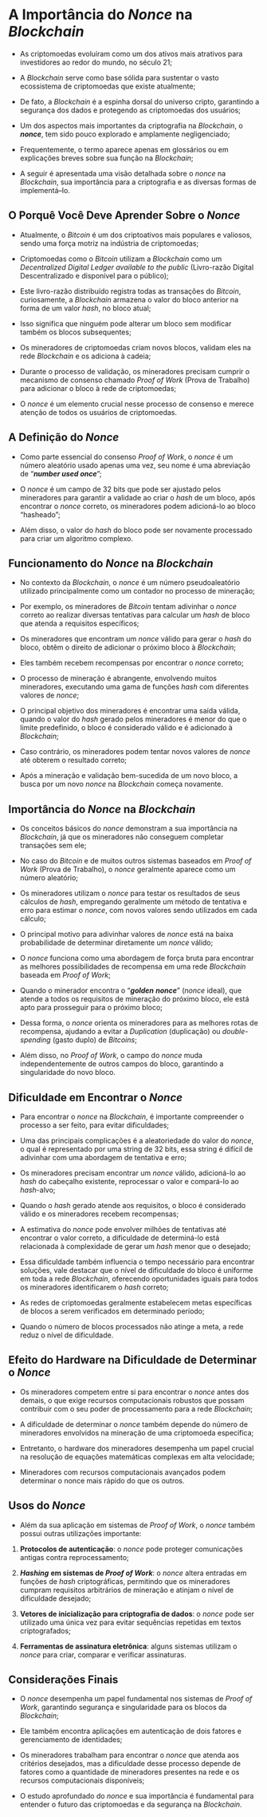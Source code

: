 # **A Importância do *Nonce* na *Blockchain***

- As criptomoedas evoluíram como um dos ativos mais atrativos para investidores ao redor do mundo, no século 21;

- A *Blockchain* serve como base sólida para sustentar o vasto ecossistema de criptomoedas que existe atualmente; 

- De fato, a *Blockchain* é a espinha dorsal do universo cripto, garantindo a segurança dos dados e protegendo as criptomoedas dos usuários;

- Um dos aspectos mais importantes da criptografia na *Blockchain*, o ***nonce***, tem sido pouco explorado e amplamente negligenciado;

- Frequentemente, o termo aparece apenas em glossários ou em explicações breves sobre sua função na *Blockchain*;

- A seguir é apresentada uma visão detalhada sobre o *nonce* na *Blockchain*, sua importância para a criptografia e as diversas formas de implementá–lo.

## **O Porquê Você Deve Aprender Sobre o *Nonce***

- Atualmente, o *Bitcoin* é um dos criptoativos mais populares e valiosos, sendo uma força motriz na indústria de criptomoedas;

- Criptomoedas como o *Bitcoin* utilizam a *Blockchain* como um *Decentralized Digital Ledger available to the public* (Livro-razão Digital Descentralizado e disponível para o público);

- Este livro-razão distribuído registra todas as transações do *Bitcoin*, curiosamente, a *Blockchain* armazena o valor do bloco anterior na forma de um valor *hash*, no bloco atual;

- Isso significa que ninguém pode alterar um bloco sem modificar também os blocos subsequentes;

- Os mineradores de criptomoedas criam novos blocos, validam eles na rede *Blockchain* e os adiciona à cadeia;

- Durante o processo de validação, os mineradores precisam cumprir o mecanismo de consenso chamado *Proof of Work* (Prova de Trabalho) para adicionar o bloco à rede de criptomoedas;

- O *nonce* é um elemento crucial nesse processo de consenso e merece atenção de todos os usuários de criptomoedas.

## **A Definição do *Nonce***

- Como parte essencial do consenso *Proof of Work*, o *nonce* é um número aleatório usado apenas uma vez, seu nome é uma abreviação de “***number used once***”;

- O *nonce* é um campo de 32 bits que pode ser ajustado pelos mineradores para garantir a validade ao criar o *hash* de um bloco, após encontrar o *nonce* correto, os mineradores podem adicioná-lo ao bloco “hasheado”;

- Além disso, o valor do *hash* do bloco pode ser novamente processado para criar um algoritmo complexo.

## **Funcionamento do *Nonce* na *Blockchain***

- No contexto da *Blockchain*, o *nonce* é um número pseudoaleatório utilizado principalmente como um contador no processo de mineração;

- Por exemplo, os mineradores de *Bitcoin* tentam adivinhar o *nonce* correto ao realizar diversas tentativas para calcular um *hash* de bloco que atenda a requisitos específicos;

- Os mineradores que encontram um *nonce* válido para gerar o *hash* do bloco, obtêm o direito de adicionar o próximo bloco à *Blockchain*;

- Eles também recebem recompensas por encontrar o *nonce* correto;

- O processo de mineração é abrangente, envolvendo muitos mineradores, executando uma gama de funções *hash* com diferentes valores de *nonce*;

- O principal objetivo dos mineradores é encontrar uma saída válida, quando o valor do *hash* gerado pelos mineradores é menor do que o limite predefinido, o bloco é considerado válido e é adicionado à *Blockchain*;

- Caso contrário, os mineradores podem tentar novos valores de *nonce* até obterem o resultado correto;

- Após a mineração e validação bem-sucedida de um novo bloco, a busca por um novo *nonce* na *Blockchain* começa novamente.

## **Importância do *Nonce* na *Blockchain***

- Os conceitos básicos do *nonce* demonstram a sua importância na *Blockchain*, já que os mineradores não conseguem completar transações sem ele;

- No caso do *Bitcoin* e de muitos outros sistemas baseados em *Proof of Work* (Prova de Trabalho), o *nonce* geralmente aparece como um número aleatório;

- Os mineradores utilizam o *nonce* para testar os resultados de seus cálculos de *hash*, empregando geralmente um método de tentativa e erro para estimar o *nonce*, com novos valores sendo utilizados em cada cálculo;

- O principal motivo para adivinhar valores de *nonce* está na baixa probabilidade de determinar diretamente um *nonce* válido;

- O *nonce* funciona como uma abordagem de força bruta para encontrar as melhores possibilidades de recompensa em uma rede *Blockchain* baseada em *Proof of Work*;

- Quando o minerador encontra o “***golden*** ***nonce***” (*nonce* ideal), que atende a todos os requisitos de mineração do próximo bloco, ele está apto para prosseguir para o próximo bloco;

- Dessa forma, o *nonce* orienta os mineradores para as melhores rotas de recompensa, ajudando a evitar a *Duplication* (duplicação) ou *double-spending* (gasto duplo) de *Bitcoins*;

- Além disso, no *Proof of Work*, o campo do *nonce* muda independentemente de outros campos do bloco, garantindo a singularidade do novo bloco.

## **Dificuldade em Encontrar o *Nonce***

- Para encontrar o *nonce* na *Blockchain*, é importante compreender o processo a ser feito, para evitar dificuldades;

- Uma das principais complicações é a aleatoriedade do valor do *nonce*, o qual é representado por uma string de 32 bits, essa string é difícil de adivinhar com uma abordagem de tentativa e erro;

- Os mineradores precisam encontrar um *nonce* válido, adicioná-lo ao *hash* do cabeçalho existente, reprocessar o valor e compará-lo ao *hash*\-alvo;

- Quando o *hash* gerado atende aos requisitos, o bloco é considerado válido e os mineradores recebem recompensas;

- A estimativa do *nonce* pode envolver milhões de tentativas até encontrar o valor correto, a dificuldade de determiná-lo está relacionada à complexidade de gerar um *hash* menor que o desejado;

- Essa dificuldade também influencia o tempo necessário para encontrar soluções, vale destacar que o nível de dificuldade do bloco é uniforme em toda a rede *Blockchain*, oferecendo oportunidades iguais para todos os mineradores identificarem o *hash* correto;

- As redes de criptomoedas geralmente estabelecem metas específicas de blocos a serem verificados em determinado período;

- Quando o número de blocos processados não atinge a meta, a rede reduz o nível de dificuldade.

## **Efeito do Hardware na Dificuldade de Determinar o *Nonce***

- Os mineradores competem entre si para encontrar o *nonce* antes dos demais, o que exige recursos computacionais robustos que possam contribuir com o seu poder de processamento para a rede *Blockchain*;

- A dificuldade de determinar o *nonce* também depende do número de mineradores envolvidos na mineração de uma criptomoeda específica;

- Entretanto, o hardware dos mineradores desempenha um papel crucial na resolução de equações matemáticas complexas em alta velocidade;

- Mineradores com recursos computacionais avançados podem determinar o nonce mais rápido do que os outros.

## **Usos do *Nonce***

- Além da sua aplicação em sistemas de *Proof of Work*, o *nonce* também possui outras utilizações importante:

1. **Protocolos de autenticação**: o *nonce* pode proteger comunicações antigas contra reprocessamento;

2. ***Hashing*** **em sistemas de *Proof of Work***: o *nonce* altera entradas em funções de *hash* criptográficas, permitindo que os mineradores cumpram requisitos arbitrários de mineração e atinjam o nível de dificuldade desejado;

3. **Vetores de inicialização para criptografia de dados**: o *nonce* pode ser utilizado uma única vez para evitar sequências repetidas em textos criptografados;

4. **Ferramentas de assinatura eletrônica**: alguns sistemas utilizam o *nonce* para criar, comparar e verificar assinaturas.

## **Considerações Finais**

- O *nonce* desempenha um papel fundamental nos sistemas de *Proof of Work*, garantindo segurança e singularidade para os blocos da *Blockchain*;

- Ele também encontra aplicações em autenticação de dois fatores e gerenciamento de identidades;

- Os mineradores trabalham para encontrar o *nonce* que atenda aos critérios desejados, mas a dificuldade desse processo depende de fatores como a quantidade de mineradores presentes na rede e os recursos computacionais disponíveis;

- O estudo aprofundado do *nonce* e sua importância é fundamental para entender o futuro das criptomoedas e da segurança na *Blockchain*.